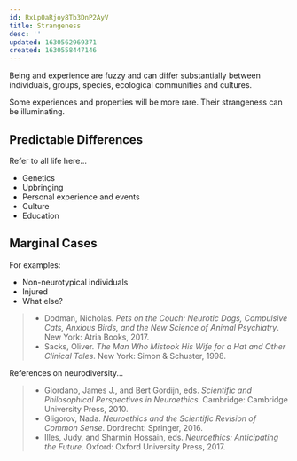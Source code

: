 ```yaml
---
id: RxLp0aRjoy8Tb3DnP2AyV
title: Strangeness
desc: ''
updated: 1630562969371
created: 1630558447146
---
```


Being and experience are fuzzy and can differ substantially between individuals, groups, species, ecological communities and cultures.

Some experiences and properties will be more rare. Their strangeness can be illuminating.

## Predictable Differences

Refer to all life here...

- Genetics
- Upbringing
- Personal experience and events
- Culture
- Education

## Marginal Cases

For examples:

- Non-neurotypical individuals
- Injured
- What else?

>- Dodman, Nicholas. _Pets on the Couch: Neurotic Dogs, Compulsive Cats, Anxious Birds, and the New Science of Animal Psychiatry_. New York: Atria Books, 2017.
>- Sacks, Oliver. _The Man Who Mistook His Wife for a Hat and Other Clinical Tales_. New York: Simon & Schuster, 1998.

References on neurodiversity...

>- Giordano, James J., and Bert Gordijn, eds. *Scientific and Philosophical Perspectives in Neuroethics*. Cambridge: Cambridge University Press, 2010.
>- Gligorov, Nada. *Neuroethics and the Scientific Revision of Common Sense*. Dordrecht: Springer, 2016.
>- Illes, Judy, and Sharmin Hossain, eds. *Neuroethics: Anticipating the Future*. Oxford: Oxford University Press, 2017.
